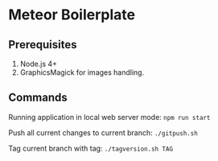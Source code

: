 Meteor Boilerplate
===

## Prerequisites

1. Node.js 4+
2. GraphicsMagick for images handling.

## Commands

Running application in local web server mode: `npm run start`

Push all current changes to current branch: `./gitpush.sh`

Tag current branch with tag: `./tagversion.sh TAG`